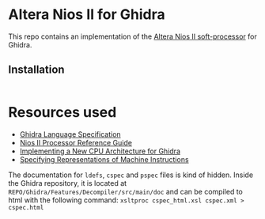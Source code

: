 # Altera Nios II for Ghidra

This repo contains an implementation of the [Altera Nios II soft-processor](https://www.intel.com/content/dam/www/programmable/us/en/pdfs/literature/hb/nios2/n2cpu-nii5v1gen2.pdf) for Ghidra.

## Installation

```

```

# Resources used

 - [Ghidra Language Specification](https://ghidra.re/courses/languages/index.html)
 - [Nios II Processor Reference Guide](https://www.intel.com/content/dam/www/programmable/us/en/pdfs/literature/hb/nios2/n2cpu-nii5v1gen2.pdf)
 - [Implementing a New CPU Architecture for Ghidra](https://guedou.github.io/talks/2019_BeeRump/slides.pdf)
 - [Specifying Representations of Machine Instructions](https://www.cs.tufts.edu/~nr/pubs/specifying.html)

 The documentation for `ldefs`, `cspec` and `pspec` files is kind of hidden. Inside the Ghidra repository, it is located at `REPO/Ghidra/Features/Decompiler/src/main/doc` and can be compiled to html with the following command: `xsltproc cspec_html.xsl cspec.xml > cspec.html`
